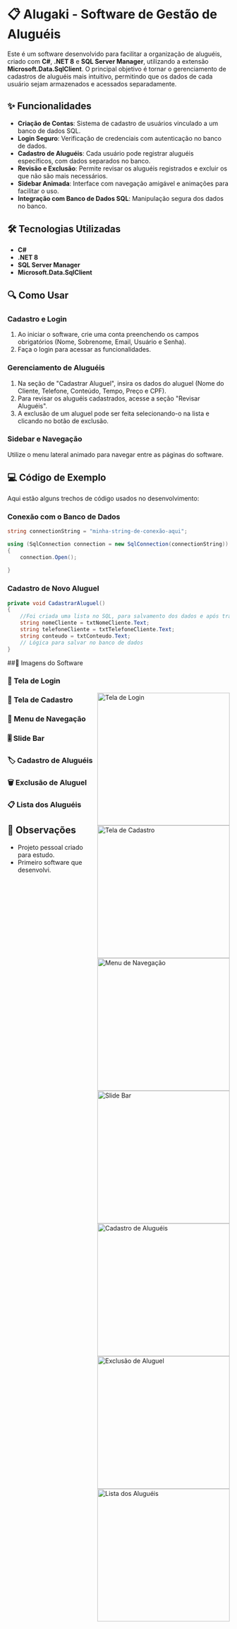 # 📋 Alugaki - Software de Gestão de Aluguéis

Este é um software desenvolvido para facilitar a organização de aluguéis, criado com **C#**, **.NET 8** e **SQL Server Manager**, utilizando a extensão **Microsoft.Data.SqlClient**. O principal objetivo é tornar o gerenciamento de cadastros de aluguéis mais intuitivo, permitindo que os dados de cada usuário sejam armazenados e acessados separadamente.

## ✨ Funcionalidades

- **Criação de Contas**: Sistema de cadastro de usuários vinculado a um banco de dados SQL.
- **Login Seguro**: Verificação de credenciais com autenticação no banco de dados.
- **Cadastro de Aluguéis**: Cada usuário pode registrar aluguéis específicos, com dados separados no banco.
- **Revisão e Exclusão**: Permite revisar os aluguéis registrados e excluir os que não são mais necessários.
- **Sidebar Animada**: Interface com navegação amigável e animações para facilitar o uso.
- **Integração com Banco de Dados SQL**: Manipulação segura dos dados no banco.

## 🛠️ Tecnologias Utilizadas

- **C#**
- **.NET 8**
- **SQL Server Manager**
- **Microsoft.Data.SqlClient**

## 🔍 Como Usar

### Cadastro e Login

1. Ao iniciar o software, crie uma conta preenchendo os campos obrigatórios (Nome, Sobrenome, Email, Usuário e Senha).
2. Faça o login para acessar as funcionalidades.

### Gerenciamento de Aluguéis

1. Na seção de "Cadastrar Aluguel", insira os dados do aluguel (Nome do Cliente, Telefone, Conteúdo, Tempo, Preço e CPF).
2. Para revisar os aluguéis cadastrados, acesse a seção "Revisar Aluguéis".
3. A exclusão de um aluguel pode ser feita selecionando-o na lista e clicando no botão de exclusão.

### Sidebar e Navegação

Utilize o menu lateral animado para navegar entre as páginas do software.

## 💻 Código de Exemplo

Aqui estão alguns trechos de código usados no desenvolvimento:

### Conexão com o Banco de Dados
```csharp
string connectionString = "minha-string-de-conexão-aqui";

using (SqlConnection connection = new SqlConnection(connectionString))
{
    connection.Open();
   
}
```
### Cadastro de Novo Aluguel
```csharp
private void CadastrarAluguel()
{
    //Foi criada uma lista no SQL, para salvamento dos dados e após trazer ele para o software foi utilizado:
    string nomeCliente = txtNomeCliente.Text;
    string telefoneCliente = txtTelefoneCliente.Text;
    string conteudo = txtConteudo.Text;
    // Lógica para salvar no banco de dados
}
```

##📸 Imagens do Software

### 🔐 Tela de Login
<img src="https://github.com/user-attachments/assets/7f6358db-2508-4860-904f-a3db473aa45c" alt="Tela de Login" style="float: right; width: 300px;"/>

### 📝 Tela de Cadastro
<img src="https://github.com/user-attachments/assets/72cd1324-eeeb-4e80-9107-7b10e9a54712" alt="Tela de Cadastro" style="float: right; width: 300px;"/>

### 📂 Menu de Navegação
<img src="https://github.com/user-attachments/assets/4bb71d19-6248-46c3-aa57-cfec9e5ce7e0" alt="Menu de Navegação" style="float: right; width: 300px;"/>

### 🎚️ Slide Bar
<img src="https://github.com/user-attachments/assets/e5d0d7c8-639a-4a45-b1ad-87b974d9f471" alt="Slide Bar" style="float: right; width: 300px;"/>

### 🏷️ Cadastro de Aluguéis
<img src="https://github.com/user-attachments/assets/dca5e9f6-d581-4533-a06b-bfa43c9cfcd7" alt="Cadastro de Aluguéis" style="float: right; width: 300px;"/>

### 🗑️ Exclusão de Aluguel
<img src="https://github.com/user-attachments/assets/9a4e2fae-d870-4c01-8c49-a67d8fa08d92" alt="Exclusão de Aluguel" style="float: right; width: 300px;"/>

### 📋 Lista dos Aluguéis
<img src="https://github.com/user-attachments/assets/16fb3271-43f1-4eec-8a03-6118dbc064af" alt="Lista dos Aluguéis" style="float: right; width: 300px;"/>


## 📝 Observações
-  Projeto pessoal criado para estudo.
-  Primeiro software que desenvolvi.
